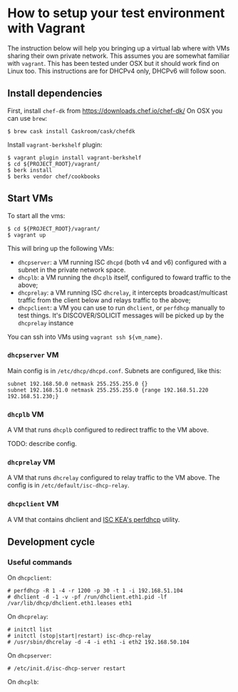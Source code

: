# How to setup your test environment with Vagrant

The instruction below will help you bringing up a virtual lab where with VMs
sharing their own private network.
This assumes you are somewhat familiar with `vagrant`.
This has been tested under OSX but it should work find on Linux too.
This instructions are for DHCPv4 only, DHCPv6 will follow soon.

## Install dependencies

First, install `chef-dk` from https://downloads.chef.io/chef-dk/ 
On OSX you can use `brew`:

```
$ brew cask install Caskroom/cask/chefdk
```

Install `vagrant-berkshelf` plugin:

```
$ vagrant plugin install vagrant-berkshelf
$ cd ${PROJECT_ROOT}/vagrant/
$ berk install
$ berks vendor chef/cookbooks
```

## Start VMs

To start all the vms:

```
$ cd ${PROJECT_ROOT}/vagrant/
$ vagrant up
```

This will bring up the following VMs:

* `dhcpserver`: a VM running ISC `dhcpd` (both v4 and v6) configured with a
  subnet in the private network space.
* `dhcplb`: a VM running the `dhcplb` itself, configured to foward traffic to
  the above;
* `dhcprelay`: a VM running ISC `dhcrelay`, it intercepts broadcast/multicast
  traffic from the client below and relays traffic to the above;
* `dhcpclient`: a VM you can use to run `dhclient`, or `perfdhcp` manually to
  test things. It's DISCOVER/SOLICIT messages will be picked up by the
  `dhcprelay` instance

You can ssh into VMs using `vagrant ssh ${vm_name}`.

### `dhcpserver` VM

Main config is in `/etc/dhcp/dhcpd.conf`. Subnets are configured, like this:

```
subnet 192.168.50.0 netmask 255.255.255.0 {} 
subnet 192.168.51.0 netmask 255.255.255.0 {range 192.168.51.220 192.168.51.230;}
```

### `dhcplb` VM

A VM that runs `dhcplb` configured to redirect traffic to the VM above.

TODO: describe config.

### `dhcprelay` VM

A VM that runs `dhcrelay` configured to relay traffic to the VM above. The
config is in `/etc/default/isc-dhcp-relay`.

### `dhcpclient` VM

A VM that contains dhclient and [ISC KEA's
perfdhcp](https://kea.isc.org/wiki/DhcpBenchmarking) utility.

## Development cycle

### Useful commands

On `dhcpclient`:

```
# perfdhcp -R 1 -4 -r 1200 -p 30 -t 1 -i 192.168.51.104
# dhclient -d -1 -v -pf /run/dhclient.eth1.pid -lf /var/lib/dhcp/dhclient.eth1.leases eth1
```

On `dhcprelay`:

```
# initctl list
# initctl (stop|start|restart) isc-dhcp-relay
# /usr/sbin/dhcrelay -d -4 -i eth1 -i eth2 192.168.50.104
```

On `dhcpserver`:

```
# /etc/init.d/isc-dhcp-server restart
```

On `dhcplb`:
